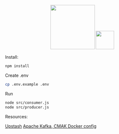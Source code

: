 <p align="center">
    <img src="https://cdn.shouts.dev/media/400/apache-kafka-logo.png" width="145"/>
    <img src="https://cdn.shouts.dev/media/430/nodejs.svg" width="60"/>
</p>

Install:

```bash
npm install
```

Create .env

```bash
cp .env.example .env
```

Run
```bash
node src/consumer.js
node src/producer.js
```

Resources:

[Upstash](https://upstash.com)
[Apache Kafka, CMAK Docker config](https://github.com/mdobydullah/kafka-cmak-docker)
